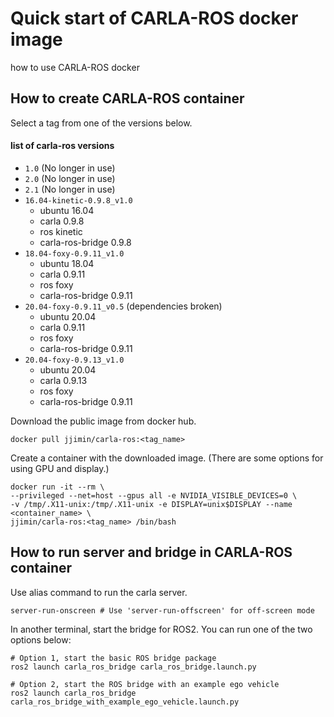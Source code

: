 # Quick start of CARLA-ROS docker image
how to use CARLA-ROS docker

## How to create CARLA-ROS container

Select a tag from one of the versions below.
#### list of carla-ros versions
* `1.0` (No longer in use)
* `2.0` (No longer in use)
* `2.1` (No longer in use)
* `16.04-kinetic-0.9.8_v1.0`
   * ubuntu 16.04
   * carla 0.9.8
   * ros kinetic
   * carla-ros-bridge 0.9.8
* `18.04-foxy-0.9.11_v1.0`
   * ubuntu 18.04
   * carla 0.9.11
   * ros foxy
   * carla-ros-bridge 0.9.11
* `20.04-foxy-0.9.11_v0.5` (dependencies broken)
   * ubuntu 20.04
   * carla 0.9.11
   * ros foxy
   * carla-ros-bridge 0.9.11
* `20.04-foxy-0.9.13_v1.0`
   * ubuntu 20.04
   * carla 0.9.13
   * ros foxy
   * carla-ros-bridge 0.9.11

Download the public image from docker hub.
```
docker pull jjimin/carla-ros:<tag_name>
```

Create a container with the downloaded image. (There are some options for using GPU and display.)
```
docker run -it --rm \
--privileged --net=host --gpus all -e NVIDIA_VISIBLE_DEVICES=0 \
-v /tmp/.X11-unix:/tmp/.X11-unix -e DISPLAY=unix$DISPLAY --name <container_name> \
jjimin/carla-ros:<tag_name> /bin/bash
```

## How to run server and bridge in CARLA-ROS container

Use alias command to run the carla server.
```
server-run-onscreen # Use 'server-run-offscreen' for off-screen mode
```

In another terminal, start the bridge for ROS2. You can run one of the two options below:
```
# Option 1, start the basic ROS bridge package
ros2 launch carla_ros_bridge carla_ros_bridge.launch.py
```
```
# Option 2, start the ROS bridge with an example ego vehicle
ros2 launch carla_ros_bridge carla_ros_bridge_with_example_ego_vehicle.launch.py
```
